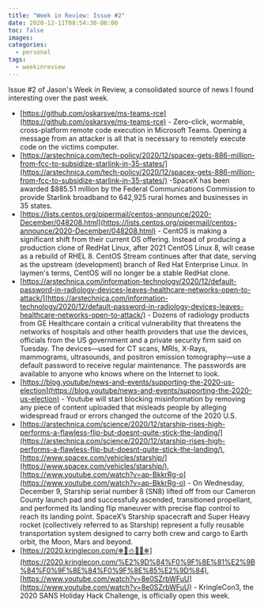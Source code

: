 ```yaml
---
title: "Week in Review: Issue #2"
date: 2020-12-11T08:54:30-06:00
toc: false
images:
categories:
  - personal
tags: 
  - weekinreview
---
```


Issue #2 of Jason's Week in Review, a consolidated source of news I found interesting over the past week.


- [https://github.com/oskarsve/ms-teams-rce](https://github.com/oskarsve/ms-teams-rce) - Zero-click, wormable, cross-platform remote code execution in Microsoft Teams.   Opening a message from an attacker is all that is necessary to remotely execute code on the victims computer.
- [https://arstechnica.com/tech-policy/2020/12/spacex-gets-886-million-from-fcc-to-subsidize-starlink-in-35-states/](https://arstechnica.com/tech-policy/2020/12/spacex-gets-886-million-from-fcc-to-subsidize-starlink-in-35-states/) -SpaceX has been awarded $885.51 million by the Federal Communications Commission to provide Starlink broadband to 642,925 rural homes and businesses in 35 states.
- [https://lists.centos.org/pipermail/centos-announce/2020-December/048208.html](https://lists.centos.org/pipermail/centos-announce/2020-December/048208.html) - CentOS is making a significant shift from their current OS offering.   Instead of producing a production clone of RedHat Linux, after 2021 CentOS Linux 8, will cease as a rebuild of RHEL 8.  CentOS Stream continues after that date, serving as the upstream (development) branch of Red Hat Enterprise Linux.  In laymen's terms, CentOS will no longer be a stable RedHat clone.
- [https://arstechnica.com/information-technology/2020/12/default-password-in-radiology-devices-leaves-healthcare-networks-open-to-attack/](https://arstechnica.com/information-technology/2020/12/default-password-in-radiology-devices-leaves-healthcare-networks-open-to-attack/) - Dozens of radiology products from GE Healthcare contain a critical vulnerability that threatens the networks of hospitals and other health providers that use the devices, officials from the US government and a private security firm said on Tuesday. The devices—used for CT scans, MRIs, X-Rays, mammograms, ultrasounds, and positron emission tomography—use a default password to receive regular maintenance. The passwords are available to anyone who knows where on the Internet to look.
- [https://blog.youtube/news-and-events/supporting-the-2020-us-election](https://blog.youtube/news-and-events/supporting-the-2020-us-election) - Youtube will start blocking misinformation by removing any piece of content uploaded that misleads people by alleging widespread fraud or errors changed the outcome of the 2020 U.S.
- [https://arstechnica.com/science/2020/12/starship-rises-high-performs-a-flawless-flip-but-doesnt-quite-stick-the-landing/](https://arstechnica.com/science/2020/12/starship-rises-high-performs-a-flawless-flip-but-doesnt-quite-stick-the-landing/), [https://www.spacex.com/vehicles/starship/](https://www.spacex.com/vehicles/starship/), [https://www.youtube.com/watch?v=ap-BkkrRg-o](https://www.youtube.com/watch?v=ap-BkkrRg-o) - On Wednesday, December 9, Starship serial number 8 (SN8) lifted off from our Cameron County launch pad and successfully ascended, transitioned propellant, and performed its landing flip maneuver with precise flap control to reach its landing point.  SpaceX’s Starship spacecraft and Super Heavy rocket (collectively referred to as Starship) represent a fully reusable transportation system designed to carry both crew and cargo to Earth orbit, the Moon, Mars and beyond.
- [https://2020.kringlecon.com/❄🎁⛄🎄🎅❄](https://2020.kringlecon.com/%E2%9D%84%F0%9F%8E%81%E2%9B%84%F0%9F%8E%84%F0%9F%8E%85%E2%9D%84), [https://www.youtube.com/watch?v=8e0SZrbWFuU](https://www.youtube.com/watch?v=8e0SZrbWFuU) - KringleCon3, the 2020 SANS Holiday Hack Challenge, is officially open this week.
